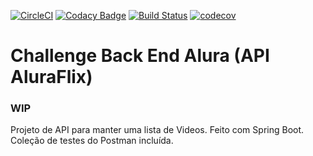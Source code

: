 [![CircleCI](https://circleci.com/gh/afmiguez/aluraflix-backend/tree/master.svg?style=svg)](https://circleci.com/gh/afmiguez/aluraflix-backend/tree/master)
[![Codacy Badge](https://app.codacy.com/project/badge/Grade/9509fe5e2abb42c0b6b93d0e996b8932)](https://www.codacy.com/gh/afmiguez/aluraflix-backend/dashboard?utm_source=github.com&amp;utm_medium=referral&amp;utm_content=afmiguez/aluraflix-backend&amp;utm_campaign=Badge_Grade)
[![Build Status](https://travis-ci.com/afmiguez/aluraflix-backend.svg?branch=master)](https://travis-ci.com/afmiguez/aluraflix-backend)
[![codecov](https://codecov.io/gh/afmiguez/aluraflix-backend/branch/master/graph/badge.svg?token=V5K4YGB2MM)](https://codecov.io/gh/afmiguez/aluraflix-backend)
# Challenge Back End Alura (API AluraFlix)
### WIP
Projeto de API para manter uma lista de Videos.
Feito com Spring Boot.
Coleção de testes do Postman incluída. 